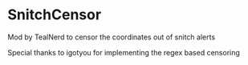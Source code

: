 SnitchCensor
============

Mod by TealNerd to censor the coordinates out of snitch alerts

Special thanks to igotyou for implementing the regex based censoring
